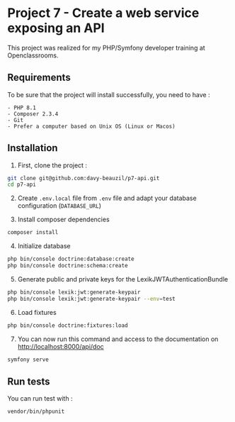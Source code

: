 # Project 7 - Create a web service exposing an API

This project was realized for my PHP/Symfony developer training at Openclassrooms.

## Requirements
To be sure that the project will install successfully, you need to have :
```
- PHP 8.1
- Composer 2.3.4
- Git
- Prefer a computer based on Unix OS (Linux or Macos)
```

## Installation

1. First, clone the project :
```bash
git clone git@github.com:davy-beauzil/p7-api.git
cd p7-api
```

2. Create `.env.local` file from `.env` file and adapt your database configuration (`DATABASE_URL`)

3. Install composer dependencies
```bash
composer install
```

4. Initialize database
```bash
php bin/console doctrine:database:create
php bin/console doctrine:schema:create
```
5. Generate public and private keys for the LexikJWTAuthenticationBundle
```bash
php bin/console lexik:jwt:generate-keypair
php bin/console lexik:jwt:generate-keypair --env=test
```

6. Load fixtures
```bash
php bin/console doctrine:fixtures:load
```

7. You can now run this command and access to the documentation on [http://localhost:8000/api/doc](http://localhost:8000/api/doc)
```bash
symfony serve
```

## Run tests

You can run test with :
```baash
vendor/bin/phpunit
```


